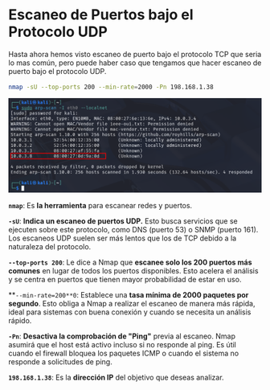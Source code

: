 # Escaneo de Puertos bajo el Protocolo UDP

Hasta ahora hemos visto escaneo de puerto bajo el protocolo TCP que seria lo mas común, pero puede haber caso que tengamos que hacer escaneo de puerto bajo el protocolo UDP.

```bash
nmap -sU --top-ports 200 --min-rate=2000 -Pn 198.168.1.38 
```

![image.png](./imagenes/image%2022.png)

<aside>

**`nmap`**: Es **la herramienta** para escanear redes y puertos.

**`-sU`**: **Indica un escaneo de puertos UDP.** Esto busca servicios que se ejecuten sobre este protocolo, como DNS (puerto 53) o SNMP (puerto 161). Los escaneos UDP suelen ser más lentos que los de TCP debido a la naturaleza del protocolo.

**`--top-ports 200`**: Le dice a Nmap que **escanee solo los 200 puertos más comunes** en lugar de todos los puertos disponibles. Esto acelera el análisis y se centra en puertos que tienen mayor probabilidad de estar en uso.

**`--min-rate=200**0`: Establece una **tasa mínima de 2000 paquetes por segundo**. Esto obliga a Nmap a realizar el escaneo de manera más rápida, ideal para sistemas con buena conexión y cuando se necesita un análisis rápido.

**`-Pn`**: **Desactiva la comprobación de "Ping"** previa al escaneo. Nmap asumirá que el host está activo incluso si no responde al ping. Es útil cuando el firewall bloquea los paquetes ICMP o cuando el sistema no responde a solicitudes de ping.

**`198.168.1.38`**: Es la **dirección IP** del objetivo que deseas analizar.

</aside>